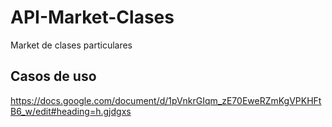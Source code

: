 # API-Market-Clases
Market de clases particulares

## Casos de uso

https://docs.google.com/document/d/1pVnkrGIqm_zE70EweRZmKgVPKHFtB6_w/edit#heading=h.gjdgxs
